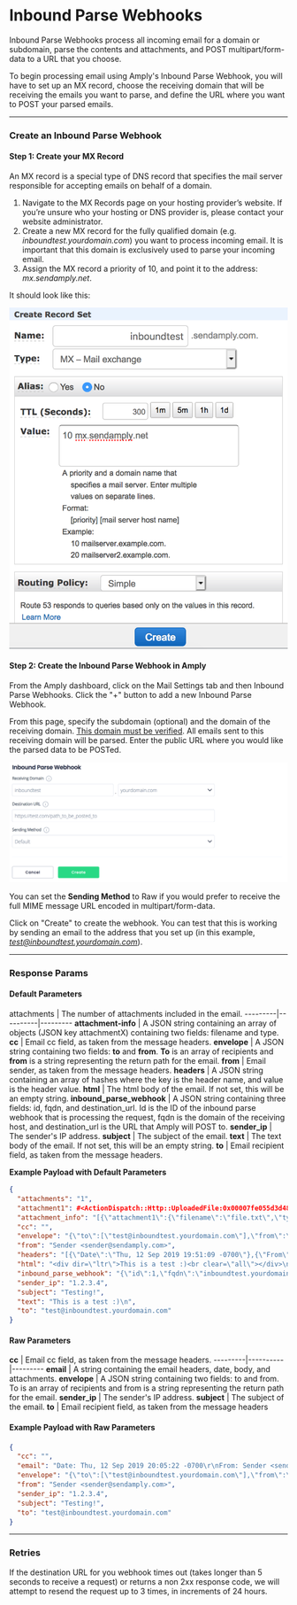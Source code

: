 # Inbound Parse Webhooks

Inbound Parse Webhooks process all incoming email for a domain or subdomain, parse the contents and attachments, and POST multipart/form-data to a URL that you choose.

To begin processing email using Amply's Inbound Parse Webhook, you will have to set up an MX record, choose the receiving domain that will be receiving the emails you want to parse, and define the URL where you want to POST your parsed emails.

****

### Create an Inbound Parse Webhook

#### Step 1: Create your MX Record

An MX record is a special type of DNS record that specifies the mail server responsible for accepting emails on behalf of a domain.

1. Navigate to the MX Records page on your hosting provider’s website. If you’re unsure who your hosting or DNS provider is, please contact your website administrator.
2. Create a new MX record for the fully qualified domain (e.g. *inboundtest.yourdomain.com*) you want to process incoming email. It is important that this domain is exclusively used to parse your incoming email.
3. Assign the MX record a priority of 10, and point it to the address: *mx.sendamply.net*.

It should look like this:

![Inbound Parse Webhook](../../assets/images/inbound_route53.png)

#### Step 2: Create the Inbound Parse Webhook in Amply

From the Amply dashboard, click on the Mail Settings tab and then Inbound Parse Webhooks. Click the "+" button to add a new Inbound Parse Webhook.

From this page, specify the subdomain (optional) and the domain of the receiving domain. [This domain must be verified](../Deliverability/A-Sender-Verification.md#domain-verification). All emails sent to this receiving domain will be parsed. Enter the public URL where you would like the parsed data to be POSTed.

![Inbound-Parse.md](../../assets/images/inbound_parse_create.png)


You can set the **Sending Method** to Raw if you would prefer to receive the full MIME message URL encoded in multipart/form-data.


Click on "Create" to create the webhook. You can test that this is working by sending an email to the address that you set up (in this example, *test@inboundtest.yourdomain.com*).

****

### Response Params

#### Default Parameters

attachments | The number of attachments included in the email.
---------|----------|---------
 **attachment-info** | A JSON string containing an array of objects (JSON key attachmentX) containing two fields: filename and type.
 **cc** | Email cc field, as taken from the message headers.
 **envelope** | A JSON string containing two fields: **to** and **from**. **To** is an array of recipients and **from** is a string representing the return path for the email.
 **from** | Email sender, as taken from the message headers.
 **headers** | A JSON string containing an array of hashes where the key is the header name, and value is the header value.
 **html** | The html body of the email. If not set, this will be an empty string.
 **inbound_parse_webhook** | A JSON string containing three fields: id, fqdn, and destination_url. Id is the ID of the inbound parse webhook that is processing the request, fqdn is the domain of the receiving host, and destination_url is the URL that Amply will POST to.
 **sender_ip** | The sender's IP address.
 **subject** | The subject of the email.
 **text** | The text body of the email. If not set, this will be an empty string.
 **to** | Email recipient field, as taken from the message headers.


**Example Payload with Default Parameters**

```json
{
  "attachments": "1",
  "attachment1": #<ActionDispatch::Http::UploadedFile:0x00007fe055d3d488 @tempfile=#<Tempfile: (closed)>, @original_filename="file.txt", @content_type="application/octet-stream", @headers="Content-Disposition: form-data; name=\"attachment1\"; filename=\"file.txt\"\r\nContent-Type: application/octet-stream\r\n">,
  "attachment_info": "[{\"attachment1\":{\"filename\":\"file.txt\",\"type\":\"text/plain\"}}]",
  "cc": "",
  "envelope": "{\"to\":[\"test@inboundtest.yourdomain.com\"],\"from\":\"sender@sendamply.com\"}",
  "from": "Sender <sender@sendamply.com>",
  "headers": "[{\"Date\":\"Thu, 12 Sep 2019 19:51:09 -0700\"},{\"From\":\"Sender <sender@sendamply.com>\"}, {\"To\":\"test@inboundtest.yourdomain.com\"}, {\"Message-ID\":\"<CAG9TFY8TGFhiCOW+o5gqCJfQkg+jNrgot1hqzFO8Q-cHJG0ZNA@mail.gmail.com>\"}, {\"Subject\":\"Testing!\"},{\"Mime-Version\":\"1.0\"},{\"Content-Type\":\"multipart/mixed; boundary=\\\"000000000000380bc3059266543f\\\"\"}, {\"DKIM-Signature\":\"v=1; a=rsa-sha256; c=relaxed/relaxed; d=sendamply.com; s=google; h=mime-version:from:date:message-id:subject:to; bh=iTJcSPHxwjfshRzBw+8pr9FqmWBiNPX9tMjvesJMGNY=; b=go48DYVfVu69VzPfwTMHw9sf7hyxevSfttaXE5QfMmeRs9K/ YmmbI577abPG3wboU2h9ybc25DaFBHhvEa9CgPvEu2szxX9V 54Mg7ylxfDFTWI5AUUWhmgSu5ChNyXmgc KdSGSddhnnn3BMGoslqiWY5g9x2LdK9jv8w1etdeTo=\"}, {\"X-Google-DKIM-Signature\":\"v=1; a=rsa-sha256; c=relaxed/relaxed; d=1e100.net; s=20161025; h=x-gm-message-state:mime-version:from:date:message-id:subject:to; bh=iTJcSPHxwjfshRzBw+8pr9FqmWBiNPX9tMjvesJMGNY=; b=hG6JoatkqWCXV2ijQz6Z4YFPVZquz8kZ3KXUSVIA3 NnGEYxBfsDTkxJg5NSzBajIiFkyNkwJDAvAIhdNbioTCS/ GP3q0R8zlt6viZ7coHgsN8NpWKruE8Y7Cr0RDCQX5 zImGca4zIUcmwXABGcoKaOpkxEqf/8sna +ttKbhwbv3AjEEvrz1R1y8LhyNVWypd6E2ty fa8G00eIwMvvL99pxYxpZcQ/ U0oZys9hkqzRMHuCPVaqfrzhCt6boylu7gn899mm1ZFSULFUjVEL0cC fYsKAsxQLMWqOGWVDvjjijQ7STIpKe2xYX2Rq4xJClL7P/ H2z8Hd1o811yCICF10SA==\"}, {\"X-Gm-Message-State\":\"APjAAAXdVOa4dR4TXDJYngsnVqHMSq6k613Q2Qcb/ 2PWEhKIwKSgBxyJ\\tTam9HRlHbLt6S0zNJcTs iwrmwFevqlinbvDtBNnuKnv/F3sSJA==\"}, {\"X-Google-Smtp-Source\":\"APXvYqwF63fzNS+tk28h25ThOlhjs21WhZoJDQPTpZtmNDHD6iMOh ubvYSarAFWvNg965pvzTBPA7wLCFltbiitURRg=\"},{\"X-Received\":\"by 2002:a02:698d:: with SMTP id e135mr48544459jac.128.1568343080812; Thu, 12 Sep 2019 19:51:20 -0700 (PDT)\"}]",
  "html": "<div dir=\"ltr\">This is a test :)<br clear=\"all\"></div>\n",
  "inbound_parse_webhook": "{\"id\":1,\"fqdn\":\"inboundtest.yourdomain.com\",\"destination_url\":\"https://www.example.com/your_api_endpoint\"}",
  "sender_ip": "1.2.3.4",
  "subject": "Testing!",
  "text": "This is a test :)\n",
  "to": "test@inboundtest.yourdomain.com"
}
```


#### Raw Parameters


 **cc** | Email cc field, as taken from the message headers.
---------|----------|---------
 **email** | A string containing the email headers, date, body, and attachments.
 **envelope** | A JSON string containing two fields: to and from. To is an array of recipients and from is a string representing the return path for the email.
 **sender_ip** | The sender's IP address.
 **subject** | The subject of the email.
 **to** | Email recipient field, as taken from the message headers


 #### Example Payload with Raw Parameters

```json
{
  "cc": "",
  "email": "Date: Thu, 12 Sep 2019 20:05:22 -0700\r\nFrom: Sender <sender@sendamply.com>\r\nTo: test@inboundtest.yourdomain.com\r\nMessage-ID: <CAG9TFY-2-pU=hseHTsMJMHm=5xRt0+f1rY0LUO+g5A84YGAkPw@mail.gmail.com>\r\nSubject: Testing!\r\nMime-Version: 1.0\r\nContent-Type: multipart/alternative;\r\n boundary=00000000000010b9d6059266878b\r\nContent-Transfer-Encoding: 7bit\r\nDKIM-Signature: v=1; a=rsa-sha256; c=relaxed/relaxed; d=sendamply.com;\r\n s=google; h=mime-version:from:date:message-id:subject:to; \r\n bh=dzz+0rtoTHw62UCVZJWzt8EGq917iyUkhuCSChS683A=;\r\n b=GvPsGGRt2MvK+ZLVOtLemYC4ouplcyxM/FY0ZhzctA8ognrfVgSNkrdxxpy2AMIN3W\r\nPr1rL5+kIwwLAcmzfc9c1h3wo2ujO2Qlx/LpJcXHY8e+DnAzVvHNPzQ8CjmDcJCfIN3h\r\n RYOWziPEWblb49P0Xy5OvJK6bi1GEmQtBj/Dk=\r\nX-Google-DKIM-Signature: v=1; a=rsa-sha256; c=relaxed/relaxed;\r\n d=1e100.net; s=20161025;\r\n h=x-gm-message-state:mime-version:from:date:message-id:subject:to;\r\n bh=dzz+0rtoTHw62UCVZJWzt8EGq917iyUkhuCSChS683A=;\r\n b=PZ3AagpvKS6ieGMERFkxaDt/tE2/cD7fL6gDn3yXQVqIGyTek7kVeMh3dB5N6+KXTH\r\n 9zr33dLS9PjJVG8JZEQxiZm6ajK 21dv9SxDnev0m4hxxlgTeCZKg6fZnIg3EVF70g3xz\r\n bykgUVBFejZTDIEbjsUUmRWM6btnRKvtvJexntS+3VGrwP3NWdLD611C/Bay626G0HzM\r\n gI63129baV7Y5ziBpnqZDuLCY4zRjfMB8joIB//AEDUblQ2p6kI0PQ3EfcAQuR+6uTwJ\r\n 3xAymmYAlfmLZWra5kuotUarWzEU3LsN9D913en2/kjQ7+zO1ipuYkTqRWN3JD03KImV\r\n OWwA==\r\nX-Gm-Message-State: APjAAAXy9602I0ulZ0xU6Lcy4WH4Tu2VOqUcxJvqBYVzHjcj5D0XnbHc\r\n EdGSRNQiVQsBv1Tj54Vr1BpeiNQI2YqgoQuls8kHM98VoVksUg==\r\nX-Google-Smtp-Source: APXvYqxuC6zsmyLl8hFsMLOee8edlC+/992NbQt8TZjx7n2F2v4Kt0GW8UtN/eO0pH8ZXQlJ15gK5M4MF9+FZdSDpHE=\r\nX-Received: by 2002:a02:81ca:: with SMTP id r10mr46494565jag.62.1568343933887;\r\n Thu, 12 Sep 2019 20:05:33 -0700 (PDT)\r\n\r\n\r\n--00000000000010b9d6059266878b\r\nContent-Type: text/plain;\r\n charset=UTF-8\r\nContent-Transfer-Encoding: 7bit\r\n\r\nThis is a test :)\r\n\r\n--00000000000010b9d6059266878b\r\nContent-Type: text/html;\r\n charset=UTF-8\r\nContent-Transfer-Encoding: 7bit\r\n\r\n<div dir=\"ltr\">This is a test :)<br clear=\"all\"></div>\r\n\r\n--00000000000010b9d6059266878b--\r\n",
  "envelope": "{\"to\":[\"test@inboundtest.yourdomain.com\"],\"from\":\"sender@sendamply.com\"}",
  "from": "Sender <sender@sendamply.com>",
  "sender_ip": "1.2.3.4",
  "subject": "Testing!",
  "to": "test@inboundtest.yourdomain.com"
}
```

***

### Retries

If the destination URL for you webhook times out (takes longer than 5 seconds to receive a request) or returns a non 2xx response code, we will attempt to resend the request up to 3 times, in increments of 24 hours.
